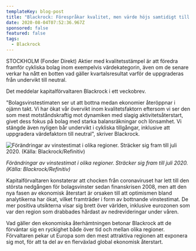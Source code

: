 ```yaml
---
templateKey: blog-post
title: "Blackrock: Förespråkar kvalitet, men värde höjs samtidigt till neutral"
date: 2020-08-04T07:52:36.967Z
sponsored: false
featured: false
tags:
  - Blackrock
---
```

STOCKHOLM (Fonder Direkt) Aktier med kvalitetsstämpel är att föredra framför cykliska bolag inom exempelvis värdekategorin, även om de senare verkar ha nått en botten vad gäller kvartalsresultat varför de uppgraderas från undervikt till neutral.

Det meddelar kapitalförvaltaren Blackrock i ett veckobrev.

"Bolagsvinstestimaten ser ut att bottna medan ekonomier återöppnar i ojämn takt. Vi har ökat vår övervikt inom kvalitetsfaktorn eftersom vi ser den som mest motståndskraftig mot dynamiken med slagig aktivitetsåterstart, givet dess fokus på bolag med starka balansräkningar och lönsamhet. Vi stängde även nyligen bår undervikt i cykliska tillgångar, inklusive att uppgradera värdefaktorn till neutral", skriver Blackrock.

![Förändringar av vinstestimat i olika regioner. Sträcker sig fram till juli 2020. (Källa: Blackrock/Refinitiv)](/img/blackrock-4aug.png "Förändringar av vinstestimat i olika regioner. Sträcker sig fram till juli 2020. (Källa: Blackrock/Refinitiv)")

*Förändringar av vinstestimat i olika regioner. Sträcker sig fram till juli 2020. (Källa: Blackrock/Refinitiv)*

Kapitalförvaltaren konstaterar att chocken från coronaviruset har lett till den största nedgången för bolagsvinster sedan finanskrisen 2008, men att den nya fasen av ekonomisk återstart är orsaken till att optimismen bland analytikerna har ökat, vilket framträder i form av bottnande vinstestimat. De mer positiva utsikterna visar sig brett över världen, inklusive eurozonen som var den region som drabbades hårdast av nedrevideringar under våren.

Vad gäller den ekonomiska återhämtningen betonar Blackrock att de förväntar sig en ryckighet både över tid och mellan olika regioner. Förvaltaren pekar ut Europa som den mest attraktiva regionen att exponera sig mot, för att ta del av en flerväxlad global ekonomisk återstart.